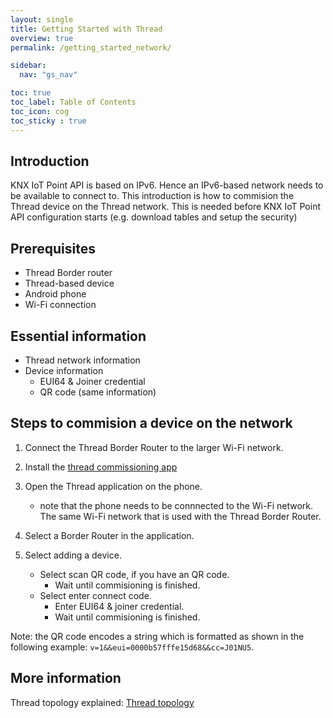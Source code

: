 ```yaml
---
layout: single
title: Getting Started with Thread
overview: true
permalink: /getting_started_network/

sidebar:
  nav: "gs_nav"

toc: true
toc_label: Table of Contents
toc_icon: cog
toc_sticky : true
---
```



## Introduction

KNX IoT Point API is based on IPv6. Hence an IPv6-based network needs to be available to connect to.
This introduction is how to commision the Thread device on the Thread network.
This is needed before KNX IoT Point API configuration starts (e.g. download tables and setup the security)

## Prerequisites

- Thread Border router
- Thread-based device
- Android phone
- Wi-Fi connection

## Essential information

- Thread network information
- Device information
  - EUI64 & Joiner credential
  - QR code (same information)

## Steps to commision a device on the network

1. Connect the Thread Border Router to the larger Wi-Fi network.

1. Install the [thread commissioning app](https://play.google.com/store/apps/details?id=org.threadgroup.commissioner&hl=en&gl=US)

1. Open the Thread application on the phone.
   - note that the phone needs to be connnected to the Wi-Fi network.
     The same Wi-Fi network that is used with the Thread Border Router.

1. Select a Border Router in the application.

1. Select adding a device.
   - Select scan QR code, if you have an QR code.
     - Wait until commisioning is finished.
   - Select enter connect code.
     - Enter EUI64 & joiner credential.
     - Wait until commisioning is finished.

Note: the QR code encodes a string which is formatted as shown in the following example: `v=1&&eui=0000b57fffe15d68&&cc=J01NU5`.

## More information

Thread topology explained:
[Thread topology](https://www.threadgroup.org/BUILT-FOR-IOT/Commercial#NetworkTopology)
